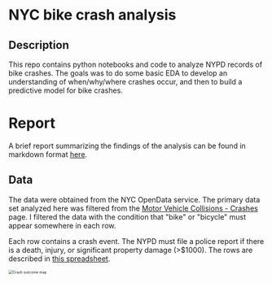 # NYC bike crash analysis

## Description

This repo contains python notebooks and code to analyze NYPD records of bike crashes.  The goals was to do some basic EDA to develop an understanding of when/why/where crashes occur, and then to build a predictive model for bike crashes.  

# Report

A brief report summarizing the findings of the analysis can be found in markdown format [here](nyc_bike_crash_analysis/report/README.md).

## Data

The data were obtained from the NYC OpenData service.  The primary data set analyzed here was filtered from the [Motor Vehicle Collisions - Crashes](https://data.cityofnewyork.us/Public-Safety/Motor-Vehicle-Collisions-Crashes/h9gi-nx95/data) page.  I filtered the data with the condition that "bike" or "bicycle" must appear somewhere in each row.

Each row contains a crash event.  The NYPD must file a police report if there is a death, injury, or significant property damage (>$1000).  The rows are described in [this spreadsheet](https://data.cityofnewyork.us/api/views/h9gi-nx95/files/bd7ab0b2-d48c-48c4-a0a5-590d31a3e120?download=true&filename=MVCollisionsDataDictionary_20190813_ERD.xlsx).

<img src="https://markhalverson.weebly.com/uploads/4/2/1/8/42181011/outcome-map_orig.png" alt="Crash outcome map" style="zoom:50%;" />

